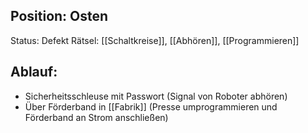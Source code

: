 ## Position: Osten
Status: Defekt
Rätsel: [[Schaltkreise]], [[Abhören]], [[Programmieren]]
## Ablauf:
* Sicherheitsschleuse mit Passwort (Signal von Roboter abhören)
* Über Förderband in [[Fabrik]] (Presse umprogrammieren und Förderband an Strom anschließen)
